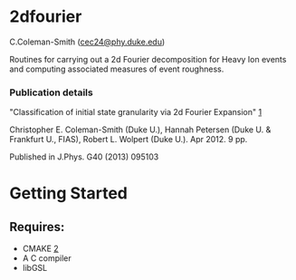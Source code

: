 2dfourier
=========
C.Coleman-Smith (cec24@phy.duke.edu)

Routines for carrying out a 2d Fourier decomposition for Heavy Ion events  and computing associated measures of event roughness. 

### Publication details
"Classification of initial state granularity via 2d Fourier Expansion" [1]

Christopher E. Coleman-Smith (Duke U.), Hannah Petersen (Duke U. & Frankfurt U., FIAS), Robert L. Wolpert (Duke U.). Apr 2012. 9 pp.

Published in J.Phys. G40 (2013) 095103 

# Getting Started

## Requires:

* CMAKE [2]
* A C compiler
* libGSL


[1]: http://arxiv.org/abs/arXiv:1204.5774
[2]: http://www.cmake.org/

